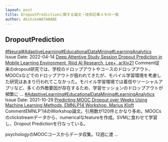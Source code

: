 ```yaml
---
layout: post
title: DropoutPredictionに関する論文・技術記事メモの一覧
author: AkihikoWATANABE
---
```

## DropoutPrediction
<div class="visible-content">
<a class="button" href="articles/Neural.html">#Neural</a><a class="button" href="articles/AdaptiveLearning.html">#AdaptiveLearning</a><a class="button" href="articles/EducationalDataMining.html">#EducationalDataMining</a><a class="button" href="articles/LearningAnalytics.html">#LearningAnalytics</a><br><span class="issue_date">Issue Date: 2022-04-14</span>
<a href="https://github.com/AkihikoWatanabe/paper_notes/issues/443">Deep Attentive Study Session Dropout Prediction in Mobile Learning Environment, Riiid AI Research, Lee+, arXiv21</a>
<span class="snippet"><span>Comment</span>従来のdropout研究では、学校のドロップアウトやコースのドロップアウト、MOOCsなどでのドロップアウトが扱われてきたが、モバイル学習環境を考慮した研究はあまり行われてこなかった。モバイル学習環境では着信やソーシャルアプリなど、多くの外敵要因が存在するため、学習セッションのドロップアウトが頻繁に ...</span>
<a class="button" href="articles/AdaptiveLearning.html">#AdaptiveLearning</a><a class="button" href="articles/EducationalDataMining.html">#EducationalDataMining</a><a class="button" href="articles/LearningAnalytics.html">#LearningAnalytics</a><br><span class="issue_date">Issue Date: 2021-10-29</span>
<a href="https://github.com/AkihikoWatanabe/paper_notes/issues/424">Predicting MOOC Dropout over Weeks Using Machine Learning Methods, EMNLP14 Workshop, Marius Kloft</a>
<span class="snippet"><span>Comment</span>EMNLP'14のWorkshop論文。引用数が120件とかなり多め。MOOCsのclickstreamデータから、numericalなfeatureを作成。SVMに食わせて学習し、Dropout Predictionを行なっている。psychologyのMOOCコースからデータ収集。12週に渡 ...</span>
</div>

